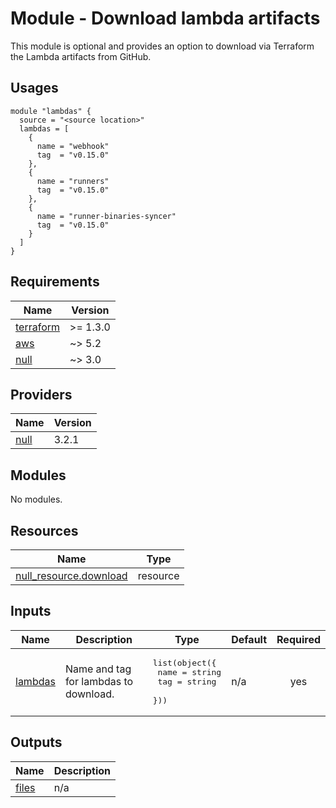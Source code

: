 <!-- This file is generated. Do not edit! PLEASE edit https://github.com/philips-labs/terraform-aws-github-runner/blob/main/modules/download-lambda/README.md -->
# Module - Download lambda artifacts

This module is optional and provides an option to download via Terraform the Lambda artifacts from GitHub.

## Usages

```hcl
module "lambdas" {
  source = "<source location>"
  lambdas = [
    {
      name = "webhook"
      tag  = "v0.15.0"
    },
    {
      name = "runners"
      tag  = "v0.15.0"
    },
    {
      name = "runner-binaries-syncer"
      tag  = "v0.15.0"
    }
  ]
}
```

<!-- BEGIN_TF_DOCS -->
## Requirements

| Name | Version |
|------|---------|
| <a name="requirement_terraform"></a> [terraform](#requirement\_terraform) | >= 1.3.0 |
| <a name="requirement_aws"></a> [aws](#requirement\_aws) | ~> 5.2 |
| <a name="requirement_null"></a> [null](#requirement\_null) | ~> 3.0 |

## Providers

| Name | Version |
|------|---------|
| <a name="provider_null"></a> [null](#provider\_null) | 3.2.1 |

## Modules

No modules.

## Resources

| Name | Type |
|------|------|
| [null_resource.download](https://registry.terraform.io/providers/hashicorp/null/latest/docs/resources/resource) | resource |

## Inputs

| Name | Description | Type | Default | Required |
|------|-------------|------|---------|:--------:|
| <a name="input_lambdas"></a> [lambdas](#input\_lambdas) | Name and tag for lambdas to download. | <pre>list(object({<br>    name = string<br>    tag  = string<br>  }))</pre> | n/a | yes |

## Outputs

| Name | Description |
|------|-------------|
| <a name="output_files"></a> [files](#output\_files) | n/a |
<!-- END_TF_DOCS -->